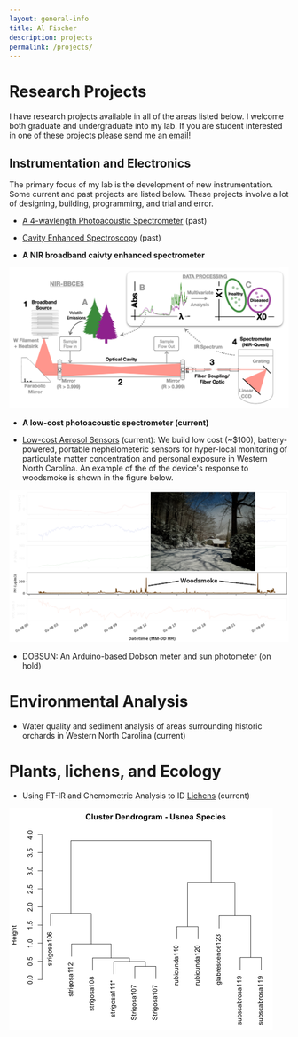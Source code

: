 ```yaml
---
layout: general-info
title: Al Fischer
description: projects
permalink: /projects/
---
```


<!-- My skills and interests are broad: I'm part chemist, part enginner, and part naturalist.  I've worked on a diverse array of projects - both formally and informally - some of which are listed here. -->

<!-- ## Selected Projects -->

# Research Projects

I have research projects available in all of the areas listed below.  I welcome both graduate and undergraduate into my lab.  If you are student interested in one of these projects please send me an [email](mailto:dfischer@wcu.edu)!

## Instrumentation and Electronics

The primary focus of my lab is the development of new instrumentation.  Some current and past projects are listed below.  These projects involve a lot of designing, building, programming, and trial and error.

- [A 4-wavlength Photoacoustic Spectrometer](/assets/pdf/poster_pas_aaar_2017_al-fischer.pdf) (past)

- [Cavity Enhanced Spectroscopy](/assets/pdf/poster_bbces_ces_2015_al-fischer.pdf) (past)

- **A NIR broadband caivty enhanced spectrometer**
 
 ![A schematic diagram of the NIR BBCES experiment with confier analysis as an example](/assets/img/projects/ir-bbces-diagram.png)

- **A low-cost photoacoustic spectrometer (current)**

- [Low-cost Aerosol Sensors](https://dr-fischer.github.io/wheeCAIR/grsm_purchase-2019.html) (current): We build low cost (~$100), battery-powered, portable nephelometeric sensors for hyper-local monitoring of particulate matter concentration and personal exposure in Western North Carolina.  An example of the of the device's response to woodsmoke is shown in the figure below.  

![Data from the WheeCAIR sensor with an image of woodsmoke shown](/assets/img/projects/wheeCAIR-snowday.png)

- DOBSUN: An Arduino-based Dobson meter and sun photometer (on hold)



<!-- <center>
	  <span class="fa-stack fa-4x">
	    <a href = "/projects/"><i class="fa fa-gears fa-stack-5x"></i>
	    <strong class="fa-stack-1x fa-text"></strong></a>
	  </span>
</center> -->

# Environmental Analysis 

- Water quality and sediment analysis of areas surrounding historic orchards in Western North Carolina (current)

# Plants, lichens, and Ecology
- Using FT-IR and Chemometric Analysis to ID [Lichens](https://docs.google.com/spreadsheets/d/1qoheTM5hP72JtbzDG1ID6iu-P88KxiftFOFtvAIbefA/edit?usp=sharing) (current)

 ![A cluster diagram of Usnea lichens](/assets/img/projects/hca.png)

<!-- - [Essential oil distillation](/essential-oils/)
     - [Hemlock Woolly Adelgid & Electroantennography](/hemlock-woolly-adelgid/)
     - [Geographic Information Systems](/GIS/) -->
